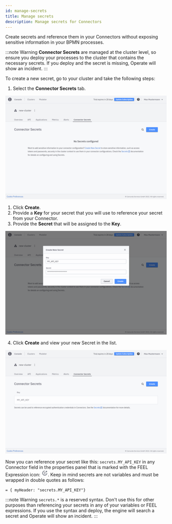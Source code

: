 ```yaml
---
id: manage-secrets
title: Manage secrets
description: Manage secrets for Connectors
---
```


Create secrets and reference them in your Connectors without exposing sensitive information in your BPMN processes.

:::note Warning
**Connector Secrets** are managed at the cluster level, so ensure you deploy your processes to the cluster that contains the necessary secrets.
If you deploy and the secret is missing, Operate will show an incident.
:::

To create a new secret, go to your cluster and take the following steps:

1. Select the **Connector Secrets** tab.

![secrets](./img/cluster-detail-secrets.png)

1. Click **Create**.
2. Provide a **Key** for your secret that you will use to reference your secret from your Connector.
3. Provide the **Secret** that will be assigned to the **Key**.

![secrets-create](./img/cluster-detail-secrets-create.png)

4. Click **Create** and view your new Secret in the list.

![secrets-view](./img/cluster-detail-secrets-view.png)

Now you can reference your secret like this: `secrets.MY_API_KEY` in any Connector field in the properties panel that is marked with the FEEL Expression icon: ![feel-icon](./img/feel-icon.png). Keep in mind secrets are not variables and must be wrapped in double quotes as follows:

```
= { myHeader: "secrets.MY_API_KEY"}
```

:::note Warning
`secrets.*` is a reserved syntax. Don't use this for other purposes than referencing your secrets in any of your variables or FEEL expressions.
If you use the syntax and deploy, the engine will search a secret and Operate will show an incident.
:::
